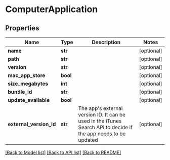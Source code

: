 # ComputerApplication

## Properties
Name | Type | Description | Notes
------------ | ------------- | ------------- | -------------
**name** | **str** |  | [optional] 
**path** | **str** |  | [optional] 
**version** | **str** |  | [optional] 
**mac_app_store** | **bool** |  | [optional] 
**size_megabytes** | **int** |  | [optional] 
**bundle_id** | **str** |  | [optional] 
**update_available** | **bool** |  | [optional] 
**external_version_id** | **str** | The app&#39;s external version ID. It can be used in the iTunes Search API to decide if the app needs to be updated | [optional] 

[[Back to Model list]](../README.md#documentation-for-models) [[Back to API list]](../README.md#documentation-for-api-endpoints) [[Back to README]](../README.md)


